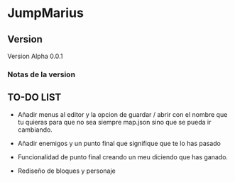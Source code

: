 # JumpMarius

## Version
 Version Alpha 0.0.1
 
 ### Notas de la version

## TO-DO LIST
 - Añadir menus al editor y la opcion de guardar / abrir con el nombre que tu quieras para que no sea siempre map.json sino que se pueda ir cambiando.

 - Añadir enemigos y un punto final que signifique que te lo has pasado
 - Funcionalidad de punto final creando un meu diciendo que has ganado.
 - Rediseño de bloques y personaje